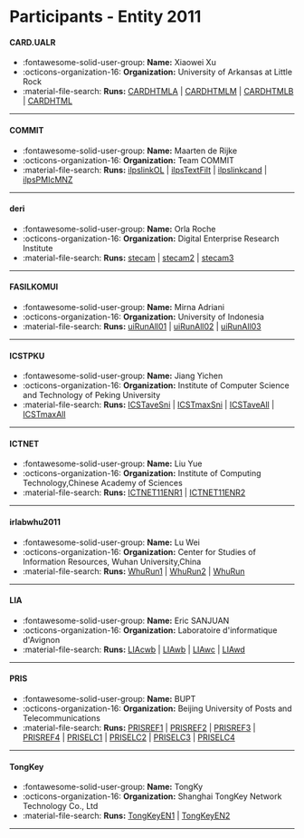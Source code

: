 # Participants - Entity 2011 

#### CARD.UALR
 - :fontawesome-solid-user-group: **Name:** Xiaowei Xu
 - :octicons-organization-16: **Organization:** University of Arkansas at Little Rock
 - :material-file-search: **Runs:** [CARDHTMLA](./runs.md#cardhtmla) | [CARDHTMLM](./runs.md#cardhtmlm) | [CARDHTMLB](./runs.md#cardhtmlb) | [CARDHTML](./runs.md#cardhtml)

---
#### COMMIT
 - :fontawesome-solid-user-group: **Name:** Maarten de Rijke
 - :octicons-organization-16: **Organization:** Team COMMIT
 - :material-file-search: **Runs:** [ilpslinkOL](./runs.md#ilpslinkol) | [ilpsTextFilt](./runs.md#ilpstextfilt) | [ilpslinkcand](./runs.md#ilpslinkcand) | [ilpsPMIcMNZ](./runs.md#ilpspmicmnz)

---
#### deri
 - :fontawesome-solid-user-group: **Name:** Orla Roche
 - :octicons-organization-16: **Organization:** Digital Enterprise Research Institute
 - :material-file-search: **Runs:** [stecam](./runs.md#stecam) | [stecam2](./runs.md#stecam2) | [stecam3](./runs.md#stecam3)

---
#### FASILKOMUI
 - :fontawesome-solid-user-group: **Name:** Mirna Adriani
 - :octicons-organization-16: **Organization:** University of Indonesia
 - :material-file-search: **Runs:** [uiRunAll01](./runs.md#uirunall01) | [uiRunAll02](./runs.md#uirunall02) | [uiRunAll03](./runs.md#uirunall03)

---
#### ICSTPKU
 - :fontawesome-solid-user-group: **Name:** Jiang Yichen
 - :octicons-organization-16: **Organization:** Institute of Computer Science and Technology of Peking University
 - :material-file-search: **Runs:** [ICSTaveSni](./runs.md#icstavesni) | [ICSTmaxSni](./runs.md#icstmaxsni) | [ICSTaveAll](./runs.md#icstaveall) | [ICSTmaxAll](./runs.md#icstmaxall)

---
#### ICTNET
 - :fontawesome-solid-user-group: **Name:** Liu Yue
 - :octicons-organization-16: **Organization:** Institute of Computing Technology,Chinese Academy of Sciences
 - :material-file-search: **Runs:** [ICTNET11ENR1](./runs.md#ictnet11enr1) | [ICTNET11ENR2](./runs.md#ictnet11enr2)

---
#### irlabwhu2011
 - :fontawesome-solid-user-group: **Name:** Lu Wei
 - :octicons-organization-16: **Organization:** Center for Studies of Information Resources, Wuhan University,China
 - :material-file-search: **Runs:** [WhuRun1](./runs.md#whurun1) | [WhuRun2](./runs.md#whurun2) | [WhuRun](./runs.md#whurun)

---
#### LIA
 - :fontawesome-solid-user-group: **Name:** Eric SANJUAN
 - :octicons-organization-16: **Organization:** Laboratoire d'informatique d'Avignon
 - :material-file-search: **Runs:** [LIAcwb](./runs.md#liacwb) | [LIAwb](./runs.md#liawb) | [LIAwc](./runs.md#liawc) | [LIAwd](./runs.md#liawd)

---
#### PRIS
 - :fontawesome-solid-user-group: **Name:** BUPT
 - :octicons-organization-16: **Organization:** Beijing University of Posts and Telecommunications
 - :material-file-search: **Runs:** [PRISREF1](./runs.md#prisref1) | [PRISREF2](./runs.md#prisref2) | [PRISREF3](./runs.md#prisref3) | [PRISREF4](./runs.md#prisref4) | [PRISELC1](./runs.md#priselc1) | [PRISELC2](./runs.md#priselc2) | [PRISELC3](./runs.md#priselc3) | [PRISELC4](./runs.md#priselc4)

---
#### TongKey
 - :fontawesome-solid-user-group: **Name:** TongKy
 - :octicons-organization-16: **Organization:** Shanghai TongKey Network Technology Co., Ltd
 - :material-file-search: **Runs:** [TongKeyEN1](./runs.md#tongkeyen1) | [TongKeyEN2](./runs.md#tongkeyen2)

---
